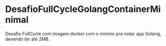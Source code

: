 # DesafioFullCycleGolangContainerMinimal
Desafio FullCycle com imagem docker com o mínimo pra rodar app Golang, devendo ter até 2MB.
